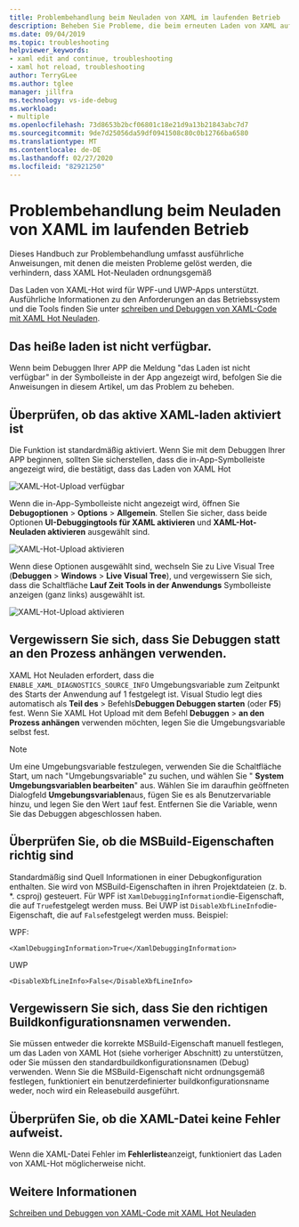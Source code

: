 ```yaml
---
title: Problembehandlung beim Neuladen von XAML im laufenden Betrieb
description: Beheben Sie Probleme, die beim erneuten Laden von XAML auftreten können.
ms.date: 09/04/2019
ms.topic: troubleshooting
helpviewer_keywords:
- xaml edit and continue, troubleshooting
- xaml hot reload, troubleshooting
author: TerryGLee
ms.author: tglee
manager: jillfra
ms.technology: vs-ide-debug
ms.workload:
- multiple
ms.openlocfilehash: 73d8653b2bcf06801c18e21d9a13b21843abc7d7
ms.sourcegitcommit: 9de7d25056da59df0941508c80c0b12766ba6580
ms.translationtype: MT
ms.contentlocale: de-DE
ms.lasthandoff: 02/27/2020
ms.locfileid: "82921250"
---
```

# <a name="troubleshooting-xaml-hot-reload"></a>Problembehandlung beim Neuladen von XAML im laufenden Betrieb

Dieses Handbuch zur Problembehandlung umfasst ausführliche Anweisungen, mit denen die meisten Probleme gelöst werden, die verhindern, dass XAML Hot-Neuladen ordnungsgemäß

Das Laden von XAML-Hot wird für WPF-und UWP-Apps unterstützt. Ausführliche Informationen zu den Anforderungen an das Betriebssystem und die Tools finden Sie unter [schreiben und Debuggen von XAML-Code mit XAML Hot Neuladen](xaml-hot-reload.md).

## <a name="hot-reload-is-not-available"></a>Das heiße laden ist nicht verfügbar.

Wenn beim Debuggen Ihrer APP die Meldung "das Laden ist nicht verfügbar" in der Symbolleiste in der App angezeigt wird, befolgen Sie die Anweisungen in diesem Artikel, um das Problem zu beheben.

## <a name="verify-that-xaml-hot-reload-is-enabled"></a>Überprüfen, ob das aktive XAML-laden aktiviert ist

Die Funktion ist standardmäßig aktiviert. Wenn Sie mit dem Debuggen Ihrer APP beginnen, sollten Sie sicherstellen, dass die in-App-Symbolleiste angezeigt wird, die bestätigt, dass das Laden von XAML Hot

![XAML-Hot-Upload verfügbar](../debugger/media/xaml-hot-reload-available.png)

Wenn die in-App-Symbolleiste nicht angezeigt wird, öffnen Sie **Debugoptionen** > **Options** > **Allgemein**. Stellen Sie sicher, dass beide Optionen **UI-Debuggingtools für XAML aktivieren** und **XAML-Hot-Neuladen aktivieren** ausgewählt sind.

![XAML-Hot-Upload aktivieren](../debugger/media/xaml-hot-reload-enable.png)

Wenn diese Optionen ausgewählt sind, wechseln Sie zu Live Visual Tree (**Debuggen** > **Windows** > **Live Visual Tree**), und vergewissern Sie sich, dass die Schaltfläche **Lauf Zeit Tools in der Anwendungs** Symbolleiste anzeigen (ganz links) ausgewählt ist.

![XAML-Hot-Upload aktivieren](../debugger/media/xaml-hot-reload-show-runtime-tools.png)

## <a name="verify-that-you-use-start-debugging-rather-than-attach-to-process"></a>Vergewissern Sie sich, dass Sie Debuggen statt an den Prozess anhängen verwenden.

XAML Hot Neuladen erfordert, dass die `ENABLE_XAML_DIAGNOSTICS_SOURCE_INFO` Umgebungsvariable zum Zeitpunkt des Starts der Anwendung auf 1 festgelegt ist. Visual Studio legt dies automatisch als **Teil des** > Befehls**Debuggen Debuggen starten** (oder **F5**) fest. Wenn Sie XAML Hot Upload mit dem Befehl **Debuggen** > **an den Prozess anhängen** verwenden möchten, legen Sie die Umgebungsvariable selbst fest.

> [!NOTE]
> Um eine Umgebungsvariable festzulegen, verwenden Sie die Schaltfläche Start, um nach "Umgebungsvariable" zu suchen, und wählen Sie " **System Umgebungsvariablen bearbeiten**" aus. Wählen Sie im daraufhin geöffneten Dialogfeld **Umgebungsvariablen**aus, fügen Sie es als Benutzervariable hinzu, und legen Sie den Wert `1`auf fest. Entfernen Sie die Variable, wenn Sie das Debuggen abgeschlossen haben.

## <a name="verify-that-your-msbuild-properties-are-correct"></a>Überprüfen Sie, ob die MSBuild-Eigenschaften richtig sind

Standardmäßig sind Quell Informationen in einer Debugkonfiguration enthalten. Sie wird von MSBuild-Eigenschaften in ihren Projektdateien (z. b. *. csproj) gesteuert. Für WPF ist `XamlDebuggingInformation`die-Eigenschaft, die auf `True`festgelegt werden muss. Bei UWP ist `DisableXbfLineInfo`die-Eigenschaft, die auf `False`festgelegt werden muss. Beispiel:

WPF:

`<XamlDebuggingInformation>True</XamlDebuggingInformation>`

UWP

`<DisableXbfLineInfo>False</DisableXbfLineInfo>`

## <a name="verify-that-you-are-using-the-correct-build-configuration-name"></a>Vergewissern Sie sich, dass Sie den richtigen Buildkonfigurationsnamen verwenden.

Sie müssen entweder die korrekte MSBuild-Eigenschaft manuell festlegen, um das Laden von XAML Hot (siehe vorheriger Abschnitt) zu unterstützen, oder Sie müssen den standardbuildkonfigurationsnamen (Debug) verwenden. Wenn Sie die MSBuild-Eigenschaft nicht ordnungsgemäß festlegen, funktioniert ein benutzerdefinierter buildkonfigurationsname weder, noch wird ein Releasebuild ausgeführt.

## <a name="verify-that-your-xaml-file-has-no-errors"></a>Überprüfen Sie, ob die XAML-Datei keine Fehler aufweist.

Wenn die XAML-Datei Fehler im **Fehlerliste**anzeigt, funktioniert das Laden von XAML-Hot möglicherweise nicht.

## <a name="see-also"></a>Weitere Informationen

[Schreiben und Debuggen von XAML-Code mit XAML Hot Neuladen](xaml-hot-reload.md)
